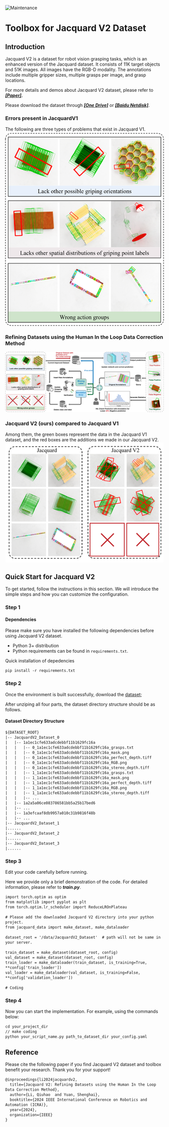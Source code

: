 ![Maintenance](https://img.shields.io/badge/Maintained%3F-YES-green.svg)

# Toolbox for Jacquard V2 Dataset

## Introduction

Jacquard V2 is a dataset for robot vision grasping tasks, which is an enhanced version of the Jacquard dataset. It consists of 11K target objects and 51K images. All images have the RGB-D modality. The annotations include multiple gripper sizes, multiple grasps per image, and grasp locations.

For more details and demos about Jacquard V2 dataset, please refer to _**[[Paper]](https://xxxxxxxx).**_

<span id=download>Please download the dataset</span> through _**[[One Drive]](https://xxxxxxx)**_ or _**[[Baidu Netdisk]](https://pan.baidu.com/s/14SIj1jGyMdYjmKPWMI056Q?pwd=1234)**_.

### Errors present in JacquardV1
The following are three types of problems that exist in Jacquard V1.
![figure](https://github.com/lqh12345/Jacquard_V2/blob/main/figure/Errors%20present%20in%20JacquardV1.png)

### Refining Datasets using the Human In the Loop Data Correction Method
![figure](https://github.com/lqh12345/Jacquard_V2/blob/main/figure/Overall%20flowchart.png)

### Jacquard V2 (ours) compared to Jacquard V1
Among them, the green boxes represent the data in the Jacquard V1 dataset, and the red boxes are the additions we made in our Jacquard V2.
![figure](https://github.com/lqh12345/Jacquard_V2/blob/main/figure/JacquardV1_VS_JacquardV2.png)



## Quick Start for Jacquard V2

To get started, follow the instructions in this section. We will introduce the simple steps and how you can customize the configuration.&#x20;

### Step 1

#### Dependencies

Please make sure you have installed the following dependencies before using Jacquard V2 dataset.&#x20;
* Python 3+ distribution
* Python requirements can be found in `requirements.txt`.

Quick installation of depedencies

```
pip install -r requirements.txt
```

### Step 2

Once the environment is built successfully, download the [dataset](#download);

After unziping all four parts, the dataset directory structure should be as follows.&#x20;

#### Dataset Directory Structure

```
${DATASET_ROOT}
|-- JacquardV2_Dataset_0
|   |-- 1a1ec1cfe633adcdebbf11b1629fc16a
|   |   |-- 0_1a1ec1cfe633adcdebbf11b1629fc16a_grasps.txt
|   |   |-- 0_1a1ec1cfe633adcdebbf11b1629fc16a_mask.png
|   |   |-- 0_1a1ec1cfe633adcdebbf11b1629fc16a_perfect_depth.tiff
|   |   |-- 0_1a1ec1cfe633adcdebbf11b1629fc16a_RGB.png
|   |   |-- 0_1a1ec1cfe633adcdebbf11b1629fc16a_stereo_depth.tiff
|   |   |-- 1_1a1ec1cfe633adcdebbf11b1629fc16a_grasps.txt
|   |   |-- 1_1a1ec1cfe633adcdebbf11b1629fc16a_mask.png
|   |   |-- 1_1a1ec1cfe633adcdebbf11b1629fc16a_perfect_depth.tiff
|   |   |-- 1_1a1ec1cfe633adcdebbf11b1629fc16a_RGB.png
|   |   |-- 1_1a1ec1cfe633adcdebbf11b1629fc16a_stereo_depth.tiff
|   |   |-- ...
|   |-- 1a2a5a06ce083786581bb5a25b17bed6
|   |-- ...
|   |-- 1a3efcaaf8db9957a010c31b9816f48b
|   |-- ...
|-- JacquardV2_Dataset_1
|......
|-- JacquardV2_Dataset_2
|......
|-- JacquardV2_Dataset_3
|......
```

### Step 3

Edit your code carefully before running. 

Here we provide only a brief demonstration of the code. For detailed information, please refer to _**train.py**_.&#x20;

```
import torch.optim as optim
from matplotlib import pyplot as plt
from torch.optim.lr_scheduler import ReduceLROnPlateau

# Please add the downloaded Jacquard V2 directory into your python project. 
from jacquard_data import make_dataset, make_dataloader

dataset_root = '/data/JacquardV2_Dataset'  # path will not be same in your server.

train_dataset = make_dataset(dataset_root, config)
val_dataset = make_dataset(dataset_root, config)
train_loader = make_dataloader(train_dataset, is_training=True, **config['train_loader'])
val_loader = make_dataloader(val_dataset, is_training=False, **config['validation_loader'])

# Coding

```

### Step 4

Now you can start the implementation. For example, using the commands below:&#x20;

```
cd your_project_dir
// make coding
python your_script_name.py path_to_dataset_dir your_config.yaml
```

## Reference

Please cite the following paper if you find Jacquard V2 dataset and toolbox benefit your research. Thank you for your support!&#x20;
```
@inproceedings{li2024jacquardv2,
  title={Jacquard V2: Refining Datasets using the Human In the Loop Data Correction Method},
  author={Li, Qiuhao  and Yuan, Shenghai},
  booktitle={2024 IEEE International Conference on Robotics and Automation (ICRA)},
  year={2024},
  organization={IEEE}
}
```
